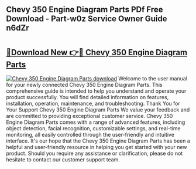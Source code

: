## Chevy 350 Engine Diagram Parts PDf Free Download - Part-w0z Service Owner Guide n6dZr

# <h2><a href="http://dfhbne.blite.top/?on=Chevy+350+Engine+Diagram+Parts">🔗Download New 👉🔴 Chevy 350 Engine Diagram Parts</a></h2>

[![Chevy 350 Engine Diagram Parts download](https://i.imgur.com/lujVjoI.png)](http://dfhbne.blite.top/?on=Chevy+350+Engine+Diagram+Parts)
Welcome to the user manual for your newly connected Chevy 350 Engine Diagram Parts. This comprehensive guide is intended to help you understand and operate your product successfully. You will find detailed information on features, installation, operation, maintenance, and troubleshooting. Thank You for Your Support Chevy 350 Engine Diagram Parts We value your feedback and are committed to providing exceptional customer service. Chevy 350 Engine Diagram Parts comes with a range of advanced features, including object detection, facial recognition, customizable settings, and real-time monitoring, all easily controlled through the user-friendly and intuitive interface. It's our hope that the Chevy 350 Engine Diagram Parts has been a helpful and user-friendly resource in helping you get started with your new product. Should you require any assistance or clarification, please do not hesitate to contact our customer support team.
